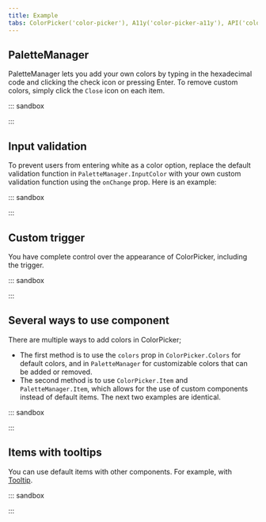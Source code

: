 ```yaml
---
title: Example
tabs: ColorPicker('color-picker'), A11y('color-picker-a11y'), API('color-picker-api'), Example('color-picker-code'), Changelog('color-picker-changelog')
---
```


## PaletteManager

PaletteManager lets you add your own colors by typing in the hexadecimal code and clicking the check icon or pressing Enter. To remove custom colors, simply click the `Close` icon on each item.

::: sandbox

<script lang="tsx">
import React from 'react';
import ColorPicker, { PaletteManager } from '@semcore/ui/color-picker';

const Demo = () => {
  return (
    <ColorPicker>
      <ColorPicker.Trigger />
      <ColorPicker.Popper>
        <ColorPicker.Colors />
        <PaletteManager>
          <PaletteManager.Colors />
          <PaletteManager.InputColor />
        </PaletteManager>
      </ColorPicker.Popper>
    </ColorPicker>
  );
};


</script>

:::

## Input validation

To prevent users from entering white as a color option, replace the default validation function in `PaletteManager.InputColor` with your own custom validation function using the `onChange` prop. Here is an example:

::: sandbox

<script lang="tsx">
import React from 'react';
import ColorPicker, { PaletteManager } from '@semcore/ui/color-picker';

const Demo = () => {
  const [state, setState] = React.useState('normal');

  const onChange = (value) => {
    if (value.toLowerCase() === 'ffffff') {
      setState('invalid');
    }

    return false;
  };

  return (
    <ColorPicker>
      <ColorPicker.Trigger />
      <ColorPicker.Popper>
        <ColorPicker.Colors />
        <PaletteManager>
          <PaletteManager.Colors />
          <PaletteManager.InputColor state={state} onChange={onChange} />
        </PaletteManager>
      </ColorPicker.Popper>
    </ColorPicker>
  );
};


</script>

:::

## Custom trigger

You have complete control over the appearance of ColorPicker, including the trigger.

::: sandbox

<script lang="tsx">
import React from 'react';
import ColorPicker from '@semcore/ui/color-picker';
import Input from '@semcore/ui/input';
import { Box } from '@semcore/ui/flex-box';

const Demo = () => {
  const [value, setValue] = React.useState('#C695FF');

  return (
    <ColorPicker value={value} onChange={setValue}>
      <Input ml={1} w={200}>
        <Input.Addon role='button' interactive>
          <ColorPicker.Trigger tag={Box}>
            <div
              style={{
                width: '12px',
                height: '12px',
                borderRadius: '50%',
                border: '1px solid #C4C7CF',
                backgroundColor: value,
              }}
            />
          </ColorPicker.Trigger>
        </Input.Addon>
        <Input.Value placeholder='Placeholder' />
      </Input>
      <ColorPicker.Popper>
        <ColorPicker.Colors />
      </ColorPicker.Popper>
    </ColorPicker>
  );
};


</script>

:::

## Several ways to use component

There are multiple ways to add colors in ColorPicker;

- The first method is to use the `colors` prop in `ColorPicker.Colors` for default colors, and in `PaletteManager` for customizable colors that can be added or removed.
- The second method is to use `ColorPicker.Item` and `PaletteManager.Item`, which allows for the use of custom components instead of default items. The next two examples are identical.

::: sandbox

<script lang="tsx">
import React from 'react';
import ColorPicker, { PaletteManager } from '@semcore/ui/color-picker';

const Demo = () => {
  const [value, setValue] = React.useState('#98848D');
  const [customColors, setCustomColors] = React.useState(['#8649E6', '#8649E7', '#8649E8']);

  return (
    <>
      <ColorPicker value={value} onChange={setValue}>
        <ColorPicker.Trigger />
        <ColorPicker.Popper>
          <ColorPicker.Colors
            colors={[
              null,
              '#8649E1',
              '#FF5733',
              '#98848D',
              '#8E3B29',
              '#B0E727',
              '#27D3E7',
              '#2D747C',
              '#6ad0de',
              '#6E2D7C',
            ]}
          />
          <PaletteManager colors={customColors} onColorsChange={setCustomColors}>
            <PaletteManager.Colors />
            <PaletteManager.InputColor />
          </PaletteManager>
        </ColorPicker.Popper>
      </ColorPicker>

      <ColorPicker value={value} onChange={setValue}>
        <ColorPicker.Trigger />
        <ColorPicker.Popper>
          <ColorPicker.Colors>
            <ColorPicker.Item value={null} />
            <ColorPicker.Item value='#8649E1' />
            <ColorPicker.Item value='#FF5733' />
            <ColorPicker.Item value='#98848D' />
            <ColorPicker.Item value='#8E3B29' />
            <ColorPicker.Item value='#B0E727' />
            <ColorPicker.Item value='#27D3E7' />
            <ColorPicker.Item value='#2D747C' />
            <ColorPicker.Item value='#6ad0de' />
            <ColorPicker.Item value='#6E2D7C' />
          </ColorPicker.Colors>
          <PaletteManager onColorsChange={setCustomColors}>
            <PaletteManager.Colors>
              {customColors.map((color) => (
                <PaletteManager.Item value={color} key={color} />
              ))}
            </PaletteManager.Colors>
            <PaletteManager.InputColor />
          </PaletteManager>
        </ColorPicker.Popper>
      </ColorPicker>
    </>
  );
};


</script>

:::

## Items with tooltips

You can use default items with other components. For example, with [Tooltip](/components/tooltip).

::: sandbox

<script lang="tsx">
import React from 'react';
import ColorPicker from '@semcore/ui/color-picker';
import Tooltip from '@semcore/ui/tooltip';

const colors = [
  '#A7AB38',
  '#229229',
  '#36E341',
  '#369AE3',
  '#66A9DA',
  '#9DEBE9',
  '#8F331C',
  '#7441B0',
  '#B9A0D6',
  '#C43DD2',
];

const Demo = () => {
  return (
    <ColorPicker>
      <ColorPicker.Trigger />
      <ColorPicker.Popper>
        <ColorPicker.Colors>
          {colors.map((color) => (
            <Tooltip title={color} key={color}>
              <ColorPicker.Item value={color} />
            </Tooltip>
          ))}
        </ColorPicker.Colors>
      </ColorPicker.Popper>
    </ColorPicker>
  );
};


</script>

:::
